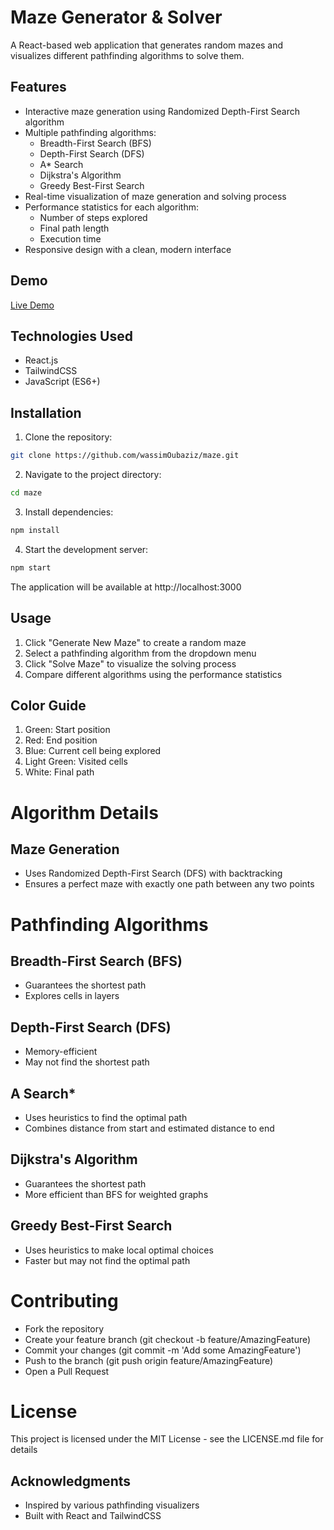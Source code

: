# Maze Generator & Solver

A React-based web application that generates random mazes and visualizes different pathfinding algorithms to solve them.

## Features

- Interactive maze generation using Randomized Depth-First Search algorithm
- Multiple pathfinding algorithms:
  - Breadth-First Search (BFS)
  - Depth-First Search (DFS)
  - A* Search
  - Dijkstra's Algorithm
  - Greedy Best-First Search
- Real-time visualization of maze generation and solving process
- Performance statistics for each algorithm:
  - Number of steps explored
  - Final path length
  - Execution time
- Responsive design with a clean, modern interface

## Demo
[Live Demo](https://maze-sage-six.vercel.app/)

## Technologies Used

- React.js
- TailwindCSS
- JavaScript (ES6+)

## Installation

1. Clone the repository:
```bash
git clone https://github.com/wassimOubaziz/maze.git
```

2. Navigate to the project directory:
```bash
cd maze
```

3. Install dependencies:
```bash
npm install
```

4. Start the development server:
```bash
npm start
```

The application will be available at http://localhost:3000

## Usage

1. Click "Generate New Maze" to create a random maze
2. Select a pathfinding algorithm from the dropdown menu
3. Click "Solve Maze" to visualize the solving process
4. Compare different algorithms using the performance statistics

## Color Guide

1. Green: Start position
2. Red: End position
3. Blue: Current cell being explored
4. Light Green: Visited cells
5. White: Final path

# Algorithm Details
## Maze Generation

* Uses Randomized Depth-First Search (DFS) with backtracking
* Ensures a perfect maze with exactly one path between any two points

# Pathfinding Algorithms

## Breadth-First Search (BFS)

* Guarantees the shortest path
* Explores cells in layers


## Depth-First Search (DFS)

* Memory-efficient
* May not find the shortest path


## A Search*

* Uses heuristics to find the optimal path
* Combines distance from start and estimated distance to end


## Dijkstra's Algorithm

* Guarantees the shortest path
* More efficient than BFS for weighted graphs


## Greedy Best-First Search

* Uses heuristics to make local optimal choices
* Faster but may not find the optimal path



# Contributing

* Fork the repository
* Create your feature branch (git checkout -b feature/AmazingFeature)
* Commit your changes (git commit -m 'Add some AmazingFeature')
* Push to the branch (git push origin feature/AmazingFeature)
* Open a Pull Request

# License
This project is licensed under the MIT License - see the LICENSE.md file for details

## Acknowledgments

* Inspired by various pathfinding visualizers
* Built with React and TailwindCSS
